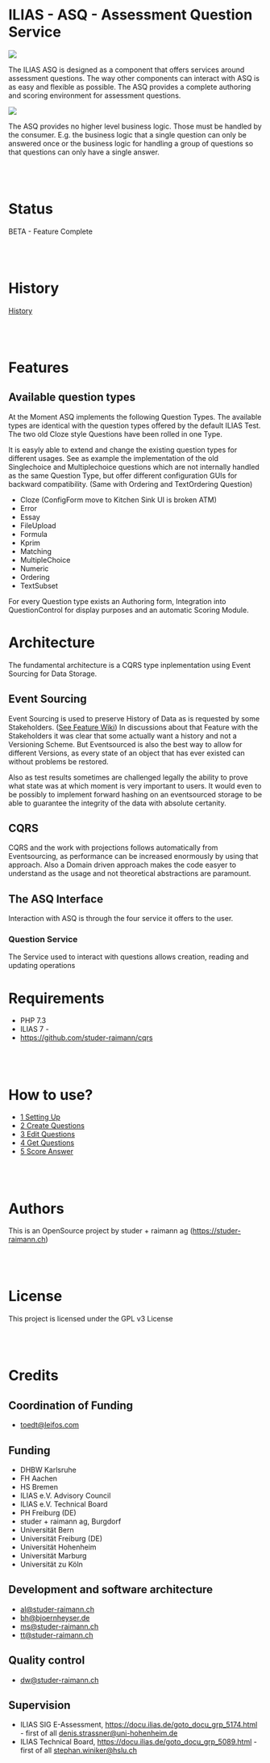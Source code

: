 # ILIAS - ASQ - Assessment Question Service

![](2020-07-07_asq_ddd.png)

The ILIAS ASQ is designed as a component that offers services around assessment questions. The way other components can interact with ASQ is as easy and flexible as possible. The ASQ provides a complete authoring and scoring environment for assessment questions.

![](asq_authoring_environment.png)

The ASQ provides no higher level business logic. Those must be handled by the consumer. E.g. the business logic that a single question can only be answered once or the business logic for handling a group of questions so that questions can only have a single answer. 
  
<br>
<br>


# Status
BETA - Feature Complete

<br>
<br>


# History
[History](docs/0_History/README.md)

<br>
<br>


# Features

## Available question types

At the Moment ASQ implements the following Question Types. The available types are identical with the question types offered by the default ILIAS Test. The two old Cloze style Questions have been rolled in one Type. 

It is easyly able to extend and change the existing question types for different usages. See as example the implementation of the old Singlechoice and Multiplechoice questions which are not internally handled as the same Question Type, but offer different configuration GUIs for backward compatibility. (Same with Ordering and TextOrdering Question)

* Cloze	(ConfigForm move to Kitchen Sink UI is broken ATM)
* Error
* Essay
* FileUpload
* Formula
* Kprim
* Matching
* MultipleChoice
* Numeric
* Ordering
* TextSubset

For every Question type exists an Authoring form, Integration into QuestionControl for display purposes and an automatic Scoring Module.
  
# Architecture

The fundamental architecture is a CQRS type inplementation using Event Sourcing for Data Storage.

## Event Sourcing

Event Sourcing is used to preserve History of Data as is requested by some Stakeholders. ([See Feature Wiki](https://docu.ilias.de/goto_docu_wiki_wpage_5312_1357.html)) In discussions about that Feature with the Stakeholders it was clear that some actually want a history and not a Versioning Scheme. But Eventsourced is also the best way to allow for different Versions, as every state of an object that has ever existed can without problems be restored.

Also as test results sometimes are challenged legally the ability to prove what state was at which moment is very important to users. It would even to be possibly to implement forward hashing on an eventsourced storage to be able to guarantee the integrity of the data with absolute certanity.

## CQRS

CQRS and the work with projections follows automatically from Eventsourcing, as performance can be increased enormously by using that approach. Also a Domain driven approach makes the code easyer to understand as the usage and not theoretical abstractions are paramount.
  
## The ASQ Interface

Interaction with ASQ is through the four service it offers to the user.

### Question Service

The Service used to interact with questions allows creation, reading and updating operations

# Requirements
* PHP 7.3
* ILIAS 7 -
* https://github.com/studer-raimann/cqrs
  
<br>
<br>


# How to use?
* [1 Setting Up](docs/1_Setting_Up/README.md)
* [2 Create Questions](docs/2_Create_Questions/README.md)
* [3 Edit Questions](docs/3_Edit_Questions/README.md)
* [4 Get Questions](docs/4_Get_Questions/README.md)
* [5 Score Answer](docs/5_Score_Answer/README.md)
 
<br>
<br>


# Authors
This is an OpenSource project by studer + raimann ag (https://studer-raimann.ch)
 
<br>
<br>


# License
This project is licensed under the GPL v3 License
 
<br>
<br>


# Credits

## Coordination of Funding
*  toedt@leifos.com

## Funding
* DHBW Karlsruhe
* FH Aachen
* HS Bremen
* ILIAS e.V. Advisory Council
* ILIAS e.V. Technical Board
* PH Freiburg (DE)
* studer + raimann ag, Burgdorf
* Universität Bern
* Universität Freiburg (DE)
* Universität Hohenheim
* Universität Marburg
* Universität zu Köln

## Development and software architecture
* al@studer-raimann.ch
* bh@bjoernheyser.de
* ms@studer-raimann.ch
* tt@studer-raimann.ch

## Quality control
* dw@studer-raimann.ch

## Supervision
* ILIAS SIG E-Assessment, https://docu.ilias.de/goto_docu_grp_5174.html - first of all denis.strassner@uni-hohenheim.de
* ILIAS Technical Board, https://docu.ilias.de/goto_docu_grp_5089.html - first of all stephan.winiker@hslu.ch
